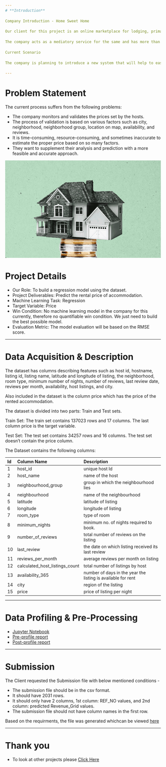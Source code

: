 ```yaml
---
# **Introduction**

Company Introduction - Home Sweet Home

Our client for this project is an online marketplace for lodging, primarily home stays for vacation rentals, and tourism activities.Home Sweet Home (HSH) allows hosts to rent their homestays to other people as guests.

The company acts as a mediatory service for the same and has more than 80,000 hosts across 19 cities. Their goal is to provide the best hospitality service to their customers in a more unique and personalized manner.

Current Scenario

The company is planning to introduce a new system that will help to easily monitor and predict the rental prices of homes across various cities.

---
```


# **Problem Statement**

The current process suffers from the following problems:

- The company monitors and validates the prices set by the hosts.
- The process of validation is based on various factors such as city, neighborhood, neighborhood group, location on map, availability, and reviews.
- It is time-consuming, resource-consuming, and sometimes inaccurate to estimate the proper price based on so many factors.
- They want to supplement their analysis and prediction with a more feasible and accurate approach.


<p align="center"><img src="https://raw.githubusercontent.com/Mihir-Ai-lab/Academic-Projects/main/Images/House-price-prediction.gif"></p>

# **Project Details**

- Our Role: To build a regression model using the dataset.
- Project Deliverables: Predict the rental price of accommodation.
- Machine Learning Task: Regression
- Target Variable: Price
- Win Condition: No machine learning model in the company for this currently, therefore no quantifiable win condition. We just need to build the best possible model.
- Evaluation Metric: The model evaluation will be based on the RMSE score.

---
# **Data Acquisition & Description**

The dataset has columns describing features such as host id, hostname, listing id, listing name, latitude and longitude of listing, the neighborhood, room type, minimum number of nights, number of reviews, last review date, reviews per month, availability, host listings, and city.

Also included in the dataset is the column price which has the price of the rented accommodation.

The dataset is divided into two parts: Train and Test sets.

Train Set: The train set contains 137023 rows and 17 columns. The last column price is the target variable.

Test Set: The test set contains 34257 rows and 16 columns. The test set doesn’t contain the price column.

The Dataset contains the following columns:

|Id|Column Name|Description
|:--|:--|:--|
|1|host_id|	unique host Id|
|2|host_name|	name of the host|
|3|neighbourhood_group|	group in which the neighbourhood lies|
|4|neighbourhood|	name of the neighbourhood|
|5|latitude|	latitude of listing|
|6|longitude|	longitude of listing|
|7|room_type|	type of room|
|8|minimum_nights|	minimum no. of nights required to book.|
|9|number_of_reviews|	total number of reviews on the listing|
|10|last_review|	the date on which listing received its last review|
|11|reviews_per_month|	average reviews per month on listing|
|12|calculated_host_listings_count|	total number of listings by host|
|13|availability_365|	number of days in the year the listing is available for rent|
|14|city|	region of the listing|
|15|price|	price of listing per night|

---
# **Data Profiling & Pre-Processing**

- [Jupyter Notebook](https://github.com/Mihir-Ai-lab/Insaid/blob/main/ML%20Projects/AE%20Corp/Customer%20Classification.ipynb "Jupyter Notebook")
- [Pre-profile report](https://raw.githubusercontent.com/Mihir-Ai-lab/Academic-Projects/main/ML%20Projects/AE%20Corp/AEcorp_preprofile_report.html "Pre-profile report")
- [Post-profile report](https://raw.githubusercontent.com/Mihir-Ai-lab/Academic-Projects/main/ML%20Projects/AE%20Corp/AEcorp_postprofile_report.html "Post-profile report")

---
# **Submission**

The Client requested the Submission file with below mentioned conditions - 

- The submission file should be in the csv format.
- It should have 2031 rows.
- It should only have 2 columns, 1st column: REF_NO values, and 2nd column: predicted Revenue_Grid values.
- The submission file should not have column names in the first row.

Based on the requirments, the file was generated whichcan be viewed [here](https://github.com/Mihir-Ai-lab/Academic-Projects/blob/main/ML%20Projects/AE%20Corp/submission.csv "here")

---
# **Thank you**

- To look at other projects please [Click Here](https://github.com/Mihir-Ai-lab/Academic-Projects/tree/main "Click Here")
